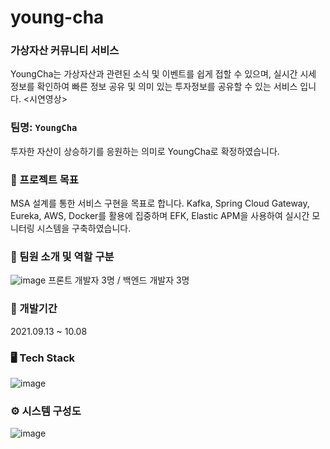 # young-cha
### 가상자산 커뮤니티 서비스
YoungCha는 가상자산과 관련된 소식 및 이벤트를 쉽게 접할 수 있으며, 실시간 시세 정보를 확인하여 빠른 정보 공유 및 의미 있는 투자정보를 공유할 수 있는 서비스 입니다.
<시연영상>


### 팀명: `YoungCha`  
투자한 자산이 상승하기를 응원하는 의미로 YoungCha로 확정하였습니다.


### 👊 프로젝트 목표
MSA 설계를 통한 서비스 구현을 목표로 합니다. Kafka, Spring Cloud Gateway, Eureka, AWS, Docker를 활용에 집중하며 EFK, Elastic APM을 사용하여 실시간 모니터링 시스템을 구축하였습니다.


### 🙋 팀원 소개 및 역할 구분
![image](https://user-images.githubusercontent.com/83272619/137082096-14af1c84-ba22-4491-943c-466ea08cf60d.png)
프론트 개발자 3명 / 백엔드 개발자 3명


### 📅 개발기간
2021.09.13 ~ 10.08


### 🖥️ Tech Stack
![image](https://user-images.githubusercontent.com/83272619/137086149-902c039b-b778-459d-8894-39a885a56f57.png)


### ⚙️ 시스템 구성도
![image](https://user-images.githubusercontent.com/83272619/137086914-3453c822-6db6-4463-89a2-77df55334204.png)




